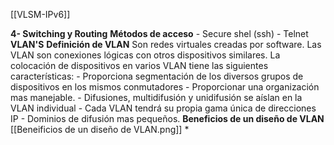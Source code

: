 [[VLSM-IPv6]]

**4- Switching y Routing**
	**Métodos de acceso**
		- Secure shel (ssh)
		-  Telnet
	**VLAN'S**
		**Definición de VLAN**
			Son redes virtuales creadas por software.
			Las VLAN son conexiones lógicas con otros dispositivos similares. La colocación de dispositivos en varios VLAN tiene las siguientes características: 
				- Proporciona segmentación de los diversos grupos de dispositivos en los mismos conmutadores
				- Proporcionar una organización mas manejable.
					- Difusiones, multidifusión y unidifusión se aíslan en la VLAN individual
					- Cada VLAN tendrá su propia gama única de direcciones IP
					- Dominios de difusión mas pequeños.
		**Beneficios de un diseño de VLAN**
			[[Beneificios de un diseño de VLAN.png]]
		*
